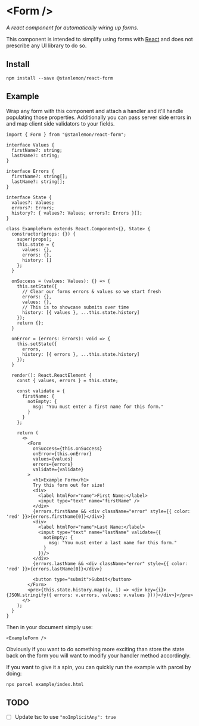 
# &lt;Form /&gt;

_A react component for automatically wiring up forms._

This component is intended to simplify using forms with [React](https://reactjs.org) and does not prescribe any UI library to do so.

## Install

`npm install --save @stanlemon/react-form`

## Example

Wrap any form with this component and attach a handler and it'll handle populating those properties. Additionally you can pass server side errors in and map client side validators to your fields.

```tsx
import { Form } from "@stanlemon/react-form";

interface Values {
  firstName?: string;
  lastName?: string;
}

interface Errors {
  firstName?: string[];
  lastName?: string[];
}

interface State {
  values?: Values;
  errors?: Errors;
  history?: { values?: Values; errors?: Errors }[];
}

class ExampleForm extends React.Component<{}, State> {
  constructor(props: {}) {
    super(props);
    this.state = {
      values: {},
      errors: {},
      history: []
    };
  }

  onSuccess = (values: Values): {} => {
    this.setState({
      // Clear our forms errors & values so we start fresh
      errors: {},
      values: {},
      // This is to showcase submits over time
      history: [{ values }, ...this.state.history]
    });
    return {};
  }

  onError = (errors: Errors): void => {
    this.setState({
      errors,
      history: [{ errors }, ...this.state.history]
    });
  }

  render(): React.ReactElement {
    const { values, errors } = this.state;

    const validate = {
      firstName: {
        notEmpty: {
          msg: "You must enter a first name for this form."
        }
      }
    };

    return (
      <>
        <Form
          onSuccess={this.onSuccess}
          onError={this.onError}
          values={values}
          errors={errors}
          validate={validate}
        >
          <h1>Example Form</h1>
          Try this form out for size!
          <div>
            <label htmlFor="name">First Name:</label>
            <input type="text" name="firstName" />
          </div>
          {errors.firstName && <div className="error" style={{ color: 'red' }}>{errors.firstName[0]}</div>}
          <div>
            <label htmlFor="name">Last Name:</label>
            <input type="text" name="lastName" validate={{
              notEmpty: {
                msg: "You must enter a last name for this form."
              }
            }}/>
          </div>
          {errors.lastName && <div className="error" style={{ color: 'red' }}>{errors.lastName[0]}</div>}

          <button type="submit">Submit</button>
        </Form>
        <pre>{this.state.history.map((v, i) => <div key={i}>{JSON.stringify({ errors: v.errors, values: v.values }))}</div>}</pre>
      </>
    );
  }
}
```

Then in your document simply use:

```tsx
<ExampleForm />
```

Obviously if you want to do something more exciting than store the state back on the form you will want to modify your handler method accordingly.

If you want to give it a spin, you can quickly run the example with parcel by doing:

```
npx parcel example/index.html
```

## TODO

- [ ] Update tsc to use `"noImplicitAny": true `
